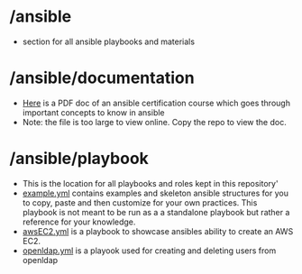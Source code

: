 # /ansible
* section for all ansible playbooks and materials

# /ansible/documentation
* [Here](https://github.com/mylesholloway1/OpenLDAP-Project/edit/main/ansible/documentation) is a PDF doc of an ansible certification course which goes through important concepts to know in ansible
* Note: the file is too large to view online. Copy the repo to view the doc.

# /ansible/playbook
* This is the location for all playbooks and roles kept in this repository'
* [example.yml](https://github.com/mylesholloway1/OpenLDAP-Project/edit/main/ansible/playbook/example.yml) contains examples and skeleton ansible structures for you to copy, paste and then customize for your own practices. This playbook is not meant to be run as a a standalone playbook but rather a reference for your knowledge. 
* [awsEC2.yml](https://github.com/mylesholloway1/OpenLDAP-Project/edit/main/ansible/playbook/awsEC2.yml) is a playbook to showcase ansibles ability to create an AWS EC2. 
* [openldap.yml](https://github.com/mylesholloway1/OpenLDAP-Project/edit/main/ansible/playbook/openldap.yml) is a playook used for creating and deleting users from openldap

